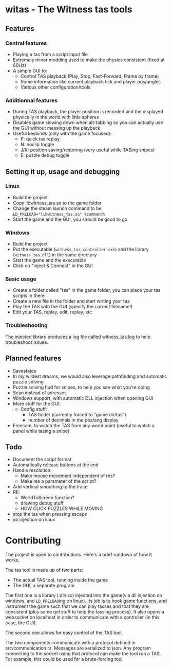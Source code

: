 # witas - The Witness tas tools

## Features
### Central features
- Playing a tas from a script input file
- Extremely minor modding used to make the physics consistent (fixed at 60Hz)
- A simple GUI to:
    - Control TAS playback (Play, Stop, Fast-Forward, Frame by frame)
    - Some information like current playback tick and player pos/angles
    - Various other configuration/tools

### Additionnal features
- During TAS playback, the player position is recorded and the displayed physically in the world with little spheres
- Disables game slowing down when alt-tabbing so you can actually use the GUI without messing up the playback
- Useful keybinds (only with the game focused):
    - P: quick tas replay
    - N: noclip toggle
    - J/K: position saving/restoring (very useful while TASing snipes)
    - E: puzzle debug toggle

## Setting it up, usage and debugging
### Linux
- Build the project
- Copy libwitness_tas.so to the game folder
- Change the steam launch command to be `LD_PRELOAD="libwitness_tas.so" %command%`
- Start the game and the GUI, you should be good to go

### Windows
- Build the project
- Put the executable (`witness_tas_controller.exe`) and the library (`witness_tas.dll`) in the same directory
- Start the game and the executable
- Click on "Inject & Connect" in the GUI

### Basic usage
- Create a folder called "tas" in the game folder, you can place your tas scripts in there
- Create a new file in the folder and start writing your tas
- Play the TAS with the GUI (specify the correct filename!)
- Edit your TAS, replay, edit, replay, etc

### Troubleshooting
The injected library produces a log file called witness_tas.log to help troubleshoot issues.


## Planned features
- Savestates
- In my wildest dreams, we would also leverage pathfinding and automatic puzzle solving
- Puzzle solving hud for snipes, to help you see what you're doing
- Scan instead of adresses
- Windows support, with automatic DLL injection when opening GUI
- More stuff for the GUI:
    - Config stuff:
        - TAS folder (currently forced to "game dir/tas")
        - number of decimals in the pos/ang display
- Freecam, to watch the TAS from any world point (useful to watch a panel while tasing a snipe)

## Todo
- Document the script format
- Automatically release buttons at the end
- Handle resolution:
    - Make mouse movement independent of res?
    - Make res a parameter of the script?
- Add vertical smoothing to the trace
- RE:
    - WorldToScreen function?
    - drawing debug stuff
    - HOW CLICK PUZZLES WHILE MOVING
- stop the tas when pressing escape
- so injection on linux

# Contributing
The project is open to contributions. Here's a brief rundown of how it works.

The tas tool is made up of two parts:
- The actual TAS tool, running inside the game
- The GUI, a separate program

The first one is a library (.dll/.so) injected into the game(via dll injection on windows, and `LD_PRELOAD`ing on linux).
Its job is to hook game functions, and instrument the game such that we can play tasses and that they are consistent
(plus some qol stuff to help the tassing process). It also opens a websocket on localhost in order to communicate with
a controller (in this case, the GUI).

The second one allows for easy control of the TAS tool.

The two components communicate with a protocol defined in src/communication.rs. Messages are serialized to json. Any
program connecting to the socket using that protocol can make the tool run a TAS. For example, this could be used for
a brute-forcing tool.
